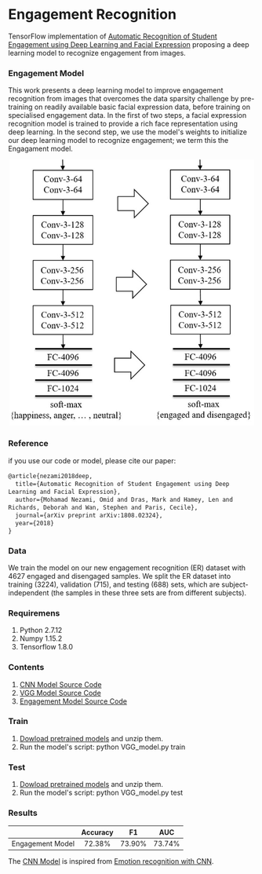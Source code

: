 # Engagement Recognition

TensorFlow implementation of [Automatic Recognition of Student Engagement using Deep Learning and Facial Expression](https://arxiv.org/abs/1808.02324) proposing a deep learning model to recognize engagement from images.


### Engagement Model
This work presents a deep learning model to improve engagement recognition from images that overcomes the data sparsity challenge by pre-training on readily available basic facial expression data, before training on specialised engagement data. In the first of two steps, a facial expression recognition model is trained to provide a rich face representation using deep learning. In the second step, we use the model's weights to initialize our deep learning model to recognize engagement; we term this the Engagament model.

<p align="center">
<img src="images/VGG_eng_model.jpg" width=500 high=700>
</p>

### Reference
if you use our code or model, please cite our paper:
```
@article{nezami2018deep,
  title={Automatic Recognition of Student Engagement using Deep Learning and Facial Expression},
  author={Mohamad Nezami, Omid and Dras, Mark and Hamey, Len and Richards, Deborah and Wan, Stephen and Paris, Cecile},
  journal={arXiv preprint arXiv:1808.02324},
  year={2018}
}
```
### Data
We train the model on our new engagement recognition (ER) dataset with 4627 engaged and disengaged samples. We split the ER dataset into training (3224), validation (715), and testing (688) sets, which are subject-independent (the samples in these three sets are from different subjects).

### Requiremens
1. Python 2.7.12
2. Numpy 1.15.2
3. Tensorflow 1.8.0

### Contents
1. [CNN Model Source Code](/code/CNN_model.py)
2. [VGG Model Source Code](/code/VGG_model.py)
3. [Engagement Model Source Code](/code/VGG_model.py)

### Train
1. [Dowload pretrained models](https://cloudstor.aarnet.edu.au/plus/s/lya2Nqtg9ID89MI) and unzip them. 
2. Run the model's script:
    python VGG_model.py train

### Test
1. [Dowload pretrained models](https://cloudstor.aarnet.edu.au/plus/s/lya2Nqtg9ID89MI) and unzip them. 
2. Run the model's script:
    python VGG_model.py test
    
### Results
|                   | Accuracy     | F1 | AUC    |
|-------------------|:-------------------:|:------------------------:|:---------------------:|
|Engagement Model | 72.38%  | 73.90% | 73.74%  |

The [CNN Model](/code/CNN_model.py) is inspired from [Emotion recognition with CNN](
https://github.com/isseu/emotion-recognition-neural-networks).
